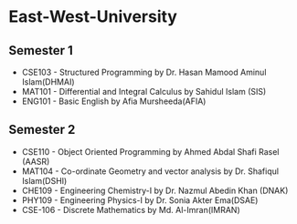 # East-West-University


## Semester 1
- CSE103 - Structured Programming by Dr. Hasan Mamood Aminul Islam(DHMAI)
- MAT101 - Differential and Integral Calculus by Sahidul Islam (SIS)
- ENG101 - Basic English by Afia Mursheeda(AFIA)

## Semester 2
- CSE110 - Object Oriented Programming by Ahmed Abdal Shafi Rasel (AASR)
- MAT104 - Co-ordinate Geometry and vector analysis by Dr. Shafiqul Islam(DSHI)
- CHE109 - Engineering Chemistry-I by Dr. Nazmul Abedin Khan (DNAK)
- PHY109 - Engineering Physics-I by Dr. Sonia Akter Ema(DSAE)
- CSE-106 - Discrete Mathematics by Md. Al-Imran(IMRAN)
